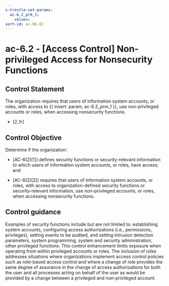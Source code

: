 ```yaml
---
x-trestle-set-params:
  ac-6.2_prm_1:
    values:
sort-id: ac-06.02
---
```


# ac-6.2 - \[Access Control\] Non-privileged Access for Nonsecurity Functions

## Control Statement

The organization requires that users of information system accounts, or roles, with access to {{ insert: param, ac-6.2_prm_1 }}, use non-privileged accounts or roles, when accessing nonsecurity functions.

- \[2_fr\]

## Control Objective

Determine if the organization:

- \[AC-6(2)[1]\] defines security functions or security-relevant information to which users of information system accounts, or roles, have access; and

- \[AC-6(2)[2]\] requires that users of information system accounts, or roles, with access to organization-defined security functions or security-relevant information, use non-privileged accounts, or roles, when accessing nonsecurity functions.

## Control guidance

Examples of security functions include but are not limited to: establishing system accounts, configuring access authorizations (i.e., permissions, privileges), setting events to be audited, and setting intrusion detection parameters, system programming, system and security administration, other privileged functions.
This control enhancement limits exposure when operating from within privileged accounts or roles. The inclusion of roles addresses situations where organizations implement access control policies such as role-based access control and where a change of role provides the same degree of assurance in the change of access authorizations for both the user and all processes acting on behalf of the user as would be provided by a change between a privileged and non-privileged account.
